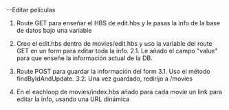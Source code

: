 --Editar películas

1. Route GET para enseñar el HBS de edit.hbs y le pasas la info de la base de datos bajo una variable

2. Creo el edit.hbs dentro de movies/edit.hbs y uso la variable del route GET en un form para editar toda la info.
   2.1. Le añado el campo "value" para que enseñe la información actual de la DB.

3. Route POST para guardar la información del form
   3.1. Uso el método findByIdAndUpdate.
   3.2. Una vez guardado, redirijo a /movies

4. En el eachloop de movies/index.hbs añado para cada movie un link para editar la info, usando una URL dinámica
